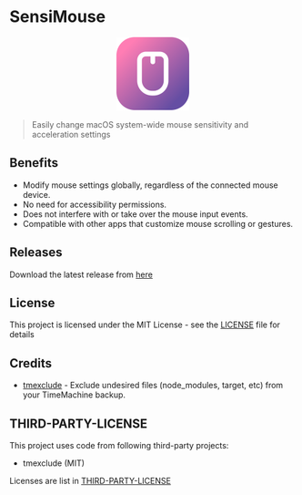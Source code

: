 # SensiMouse

<p align="center">
  <img src="./public/icon.png" height="128" />
</p>

> Easily change macOS system-wide mouse sensitivity and acceleration settings

## Benefits

- Modify mouse settings globally, regardless of the connected mouse device.
- No need for accessibility permissions.
- Does not interfere with or take over the mouse input events.
- Compatible with other apps that customize mouse scrolling or gestures.

## Releases

Download the latest release from [here](https://github.com/Rel1cx/sensi-mouse/releases)

## License

This project is licensed under the MIT License - see the [LICENSE](LICENSE) file for details

## Credits

- [tmexclude](https://github.com/PhotonQuantum/tmexclude) - Exclude undesired files (node_modules, target, etc) from your TimeMachine backup.

## THIRD-PARTY-LICENSE

This project uses code from following third-party projects:

- tmexclude (MIT)

Licenses are list in [THIRD-PARTY-LICENSE](THIRD-PARTY-LICENSE)
